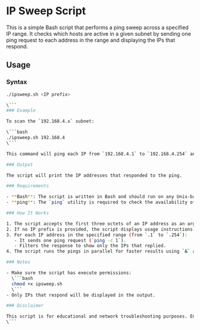 # IP Sweep Script

This is a simple Bash script that performs a ping sweep across a specified IP range. It checks which hosts are active in a given subnet by sending one ping request to each address in the range and displaying the IPs that respond.

## Usage

### Syntax

```bash
./ipsweep.sh <IP prefix>

\```
### Example

To scan the `192.168.4.x` subnet:

\```bash
./ipsweep.sh 192.168.4
\```

This command will ping each IP from `192.168.4.1` to `192.168.4.254` and list the active IPs in that range.

### Output

The script will print the IP addresses that responded to the ping.

### Requirements

- **Bash**: The script is written in Bash and should run on any Unix-based system with Bash support.
- **ping**: The `ping` utility is required to check the availability of each IP address.

### How It Works

1. The script accepts the first three octets of an IP address as an argument.
2. If no IP prefix is provided, the script displays usage instructions.
3. For each IP address in the specified range (from `.1` to `.254`):
   - It sends one ping request (`ping -c 1`).
   - Filters the response to show only the IPs that replied.
4. The script runs the pings in parallel for faster results using `&` at the end of each command.

### Notes

- Make sure the script has execute permissions:
  \```bash
  chmod +x ipsweep.sh
  \```
- Only IPs that respond will be displayed in the output.

### Disclaimer

This script is for educational and network troubleshooting purposes. Ensure you have permission to scan any network before using this tool.
\```
